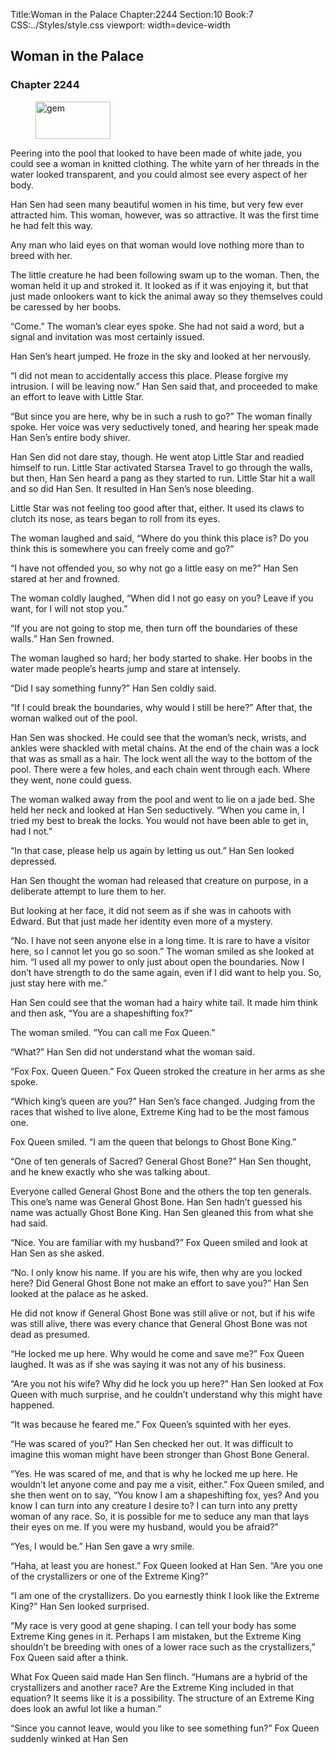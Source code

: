 Title:Woman in the Palace 
Chapter:2244 
Section:10 
Book:7 
CSS:../Styles/style.css 
viewport: width=device-width
  
## Woman in the Palace
### Chapter 2244 
<figure>
	<img src="../Images/gem.gif" alt="gem" id="gem" width="120" height="60" />
</figure>
  

  
  Peering into the pool that looked to have been made of white jade, you could see a woman in knitted clothing. The white yarn of her threads in the water looked transparent, and you could almost see every aspect of her body.

Han Sen had seen many beautiful women in his time, but very few ever attracted him. This woman, however, was so attractive. It was the first time he had felt this way.

Any man who laid eyes on that woman would love nothing more than to breed with her.

The little creature he had been following swam up to the woman. Then, the woman held it up and stroked it. It looked as if it was enjoying it, but that just made onlookers want to kick the animal away so they themselves could be caressed by her boobs.

“Come.” The woman’s clear eyes spoke. She had not said a word, but a signal and invitation was most certainly issued.

Han Sen’s heart jumped. He froze in the sky and looked at her nervously.

“I did not mean to accidentally access this place. Please forgive my intrusion. I will be leaving now.” Han Sen said that, and proceeded to make an effort to leave with Little Star.

“But since you are here, why be in such a rush to go?” The woman finally spoke. Her voice was very seductively toned, and hearing her speak made Han Sen’s entire body shiver.

Han Sen did not dare stay, though. He went atop Little Star and readied himself to run. Little Star activated Starsea Travel to go through the walls, but then, Han Sen heard a pang as they started to run. Little Star hit a wall and so did Han Sen. It resulted in Han Sen’s nose bleeding.

Little Star was not feeling too good after that, either. It used its claws to clutch its nose, as tears began to roll from its eyes.

The woman laughed and said, “Where do you think this place is? Do you think this is somewhere you can freely come and go?”

“I have not offended you, so why not go a little easy on me?” Han Sen stared at her and frowned.

The woman coldly laughed, “When did I not go easy on you? Leave if you want, for I will not stop you.”

“If you are not going to stop me, then turn off the boundaries of these walls.” Han Sen frowned.

The woman laughed so hard; her body started to shake. Her boobs in the water made people’s hearts jump and stare at intensely.

“Did I say something funny?” Han Sen coldly said.

“If I could break the boundaries, why would I still be here?” After that, the woman walked out of the pool.

Han Sen was shocked. He could see that the woman’s neck, wrists, and ankles were shackled with metal chains. At the end of the chain was a lock that was as small as a hair. The lock went all the way to the bottom of the pool. There were a few holes, and each chain went through each. Where they went, none could guess.

The woman walked away from the pool and went to lie on a jade bed. She held her neck and looked at Han Sen seductively. “When you came in, I tried my best to break the locks. You would not have been able to get in, had I not.”

“In that case, please help us again by letting us out.” Han Sen looked depressed.

Han Sen thought the woman had released that creature on purpose, in a deliberate attempt to lure them to her.

But looking at her face, it did not seem as if she was in cahoots with Edward. But that just made her identity even more of a mystery.

“No. I have not seen anyone else in a long time. It is rare to have a visitor here, so I cannot let you go so soon.” The woman smiled as she looked at him. “I used all my power to only just about open the boundaries. Now I don’t have strength to do the same again, even if I did want to help you. So, just stay here with me.”

Han Sen could see that the woman had a hairy white tail. It made him think and then ask, “You are a shapeshifting fox?”

The woman smiled. “You can call me Fox Queen.”

“What?” Han Sen did not understand what the woman said.

“Fox Fox. Queen Queen.” Fox Queen stroked the creature in her arms as she spoke.

“Which king’s queen are you?” Han Sen’s face changed. Judging from the races that wished to live alone, Extreme King had to be the most famous one.

Fox Queen smiled. “I am the queen that belongs to Ghost Bone King.”

“One of ten generals of Sacred? General Ghost Bone?” Han Sen thought, and he knew exactly who she was talking about.

Everyone called General Ghost Bone and the others the top ten generals. This one’s name was General Ghost Bone. Han Sen hadn’t guessed his name was actually Ghost Bone King. Han Sen gleaned this from what she had said.

“Nice. You are familiar with my husband?” Fox Queen smiled and look at Han Sen as she asked.

“No. I only know his name. If you are his wife, then why are you locked here? Did General Ghost Bone not make an effort to save you?” Han Sen looked at the palace as he asked.

He did not know if General Ghost Bone was still alive or not, but if his wife was still alive, there was every chance that General Ghost Bone was not dead as presumed.

“He locked me up here. Why would he come and save me?” Fox Queen laughed. It was as if she was saying it was not any of his business.

“Are you not his wife? Why did he lock you up here?” Han Sen looked at Fox Queen with much surprise, and he couldn’t understand why this might have happened.

“It was because he feared me.” Fox Queen’s squinted with her eyes.

“He was scared of you?” Han Sen checked her out. It was difficult to imagine this woman might have been stronger than Ghost Bone General.

“Yes. He was scared of me, and that is why he locked me up here. He wouldn’t let anyone come and pay me a visit, either.” Fox Queen smiled, and she then went on to say, “You know I am a shapeshifting fox, yes? And you know I can turn into any creature I desire to? I can turn into any pretty woman of any race. So, it is possible for me to seduce any man that lays their eyes on me. If you were my husband, would you be afraid?”

“Yes, I would be.” Han Sen gave a wry smile.

“Haha, at least you are honest.” Fox Queen looked at Han Sen. “Are you one of the crystallizers or one of the Extreme King?”

“I am one of the crystallizers. Do you earnestly think I look like the Extreme King?” Han Sen looked surprised.

“My race is very good at gene shaping. I can tell your body has some Extreme King genes in it. Perhaps I am mistaken, but the Extreme King shouldn’t be breeding with ones of a lower race such as the crystallizers,” Fox Queen said after a think.

What Fox Queen said made Han Sen flinch. “Humans are a hybrid of the crystallizers and another race? Are the Extreme King included in that equation? It seems like it is a possibility. The structure of an Extreme King does look an awful lot like a human.”

“Since you cannot leave, would you like to see something fun?” Fox Queen suddenly winked at Han Sen
